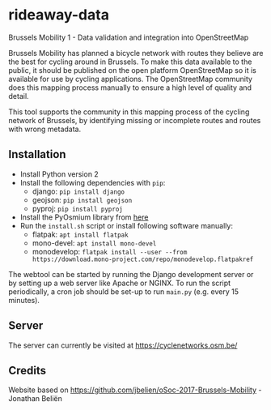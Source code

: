 # rideaway-data
Brussels Mobility 1 - Data validation and integration into OpenStreetMap

Brussels Mobility has planned a bicycle network with routes they believe are the best for cycling around in Brussels. To make this data available to the public, it should be published on the open platform OpenStreetMap so it is available for use by cycling applications. The OpenStreetMap community does this mapping process manually to ensure a high level of quality and detail.

This tool supports the community in this mapping process of the cycling network of Brussels, by identifying missing or incomplete routes and routes with wrong metadata.

## Installation
* Install Python version 2
* Install the following dependencies with `pip`:
  - django:  `pip install django`
  - geojson: `pip install geojson`
  - pyproj: `pip install pyproj`
* Install the PyOsmium library from [here](https://github.com/osmcode/pyosmium)
* Run the `install.sh` script or install following software manually:
  - flatpak: `apt install flatpak`
  - mono-devel: `apt install mono-devel`
  - monodevelop: `flatpak install --user --from https://download.mono-project.com/repo/monodevelop.flatpakref`

The webtool can be started by running the Django development server or by setting up a web server like Apache or NGINX. To run the script periodically, a cron job should be set-up to run `main.py` (e.g. every 15 minutes).

## Server
The server can currently be visited at https://cyclenetworks.osm.be/

## Credits
Website based on https://github.com/jbelien/oSoc-2017-Brussels-Mobility - Jonathan Beliën
